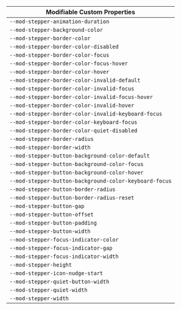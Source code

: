 | Modifiable Custom Properties                           |
| ------------------------------------------------------ |
| `--mod-stepper-animation-duration`                     |
| `--mod-stepper-background-color`                       |
| `--mod-stepper-border-color`                           |
| `--mod-stepper-border-color-disabled`                  |
| `--mod-stepper-border-color-focus`                     |
| `--mod-stepper-border-color-focus-hover`               |
| `--mod-stepper-border-color-hover`                     |
| `--mod-stepper-border-color-invalid-default`           |
| `--mod-stepper-border-color-invalid-focus`             |
| `--mod-stepper-border-color-invalid-focus-hover`       |
| `--mod-stepper-border-color-invalid-hover`             |
| `--mod-stepper-border-color-invalid-keyboard-focus`    |
| `--mod-stepper-border-color-keyboard-focus`            |
| `--mod-stepper-border-color-quiet-disabled`            |
| `--mod-stepper-border-radius`                          |
| `--mod-stepper-border-width`                           |
| `--mod-stepper-button-background-color-default`        |
| `--mod-stepper-button-background-color-focus`          |
| `--mod-stepper-button-background-color-hover`          |
| `--mod-stepper-button-background-color-keyboard-focus` |
| `--mod-stepper-button-border-radius`                   |
| `--mod-stepper-button-border-radius-reset`             |
| `--mod-stepper-button-gap`                             |
| `--mod-stepper-button-offset`                          |
| `--mod-stepper-button-padding`                         |
| `--mod-stepper-button-width`                           |
| `--mod-stepper-focus-indicator-color`                  |
| `--mod-stepper-focus-indicator-gap`                    |
| `--mod-stepper-focus-indicator-width`                  |
| `--mod-stepper-height`                                 |
| `--mod-stepper-icon-nudge-start`                       |
| `--mod-stepper-quiet-button-width`                     |
| `--mod-stepper-quiet-width`                            |
| `--mod-stepper-width`                                  |
